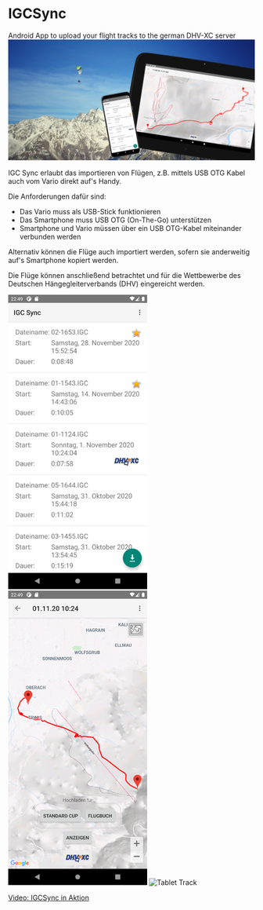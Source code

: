 # IGCSync
Android App to upload your flight tracks to the german DHV-XC server
![Intro](https://raw.githubusercontent.com/RomanKreisel/IGCSync/main/PlayStore/Vorstellungsbild.png "Intro")

IGC Sync erlaubt das importieren von Flügen, z.B. mittels USB OTG Kabel auch vom Vario direkt auf's Handy.

Die Anforderungen dafür sind:
- Das Vario muss als USB-Stick funktionieren
- Das Smartphone muss USB OTG (On-The-Go) unterstützen
- Smartphone und Vario müssen über ein USB OTG-Kabel miteinander verbunden werden

Alternativ können die Flüge auch importiert werden, sofern sie anderweitig auf's Smartphone kopiert werden.

Die Flüge können anschließend betrachtet und für die Wettbewerbe des Deutschen Hängegleiterverbands (DHV) eingereicht werden.

<img src="https://raw.githubusercontent.com/RomanKreisel/IGCSync/main/PlayStore/ScreenshotsSmartphone/Screenshot_20201227_224918.png" alt="Smartphone Tracklist" height="600"/> <img src="https://raw.githubusercontent.com/RomanKreisel/IGCSync/main/PlayStore/ScreenshotsSmartphone/Screenshot_20201227_224923.png" alt="Smartphone Tracklist" height="600"/> <img src="https://raw.githubusercontent.com/RomanKreisel/IGCSync/main/PlayStore/ScreenshotsTablet/Screenshot_20201227_225134.png" alt="Tablet Track" height="600"/>

[Video: IGCSync in Aktion](https://www.youtube.com/watch?v=DsxOZnudhiY)
